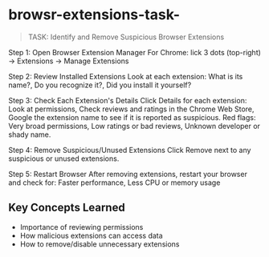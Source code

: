 # browsr-extensions-task-
>TASK: Identify and Remove Suspicious Browser Extensions

Step 1: Open Browser Extension Manager
For Chrome: lick 3 dots (top-right) → Extensions → Manage Extensions

Step 2: Review Installed Extensions
Look at each extension: What is its name?, Do you recognize it?, Did you install it yourself?

Step 3: Check Each Extension's Details
Click Details for each extension: Look at permissions, Check reviews and ratings in the Chrome Web Store, Google the extension name to see if it is reported as suspicious.
Red flags: Very broad permissions, Low ratings or bad reviews, Unknown developer or shady name.

 Step 4: Remove Suspicious/Unused Extensions
 Click Remove next to any suspicious or unused extensions.

 Step 5: Restart Browser
 After removing extensions, restart your browser and check for: Faster performance, Less CPU or memory usage

 ## Key Concepts Learned

- Importance of reviewing permissions
- How malicious extensions can access data
- How to remove/disable unnecessary extensions
